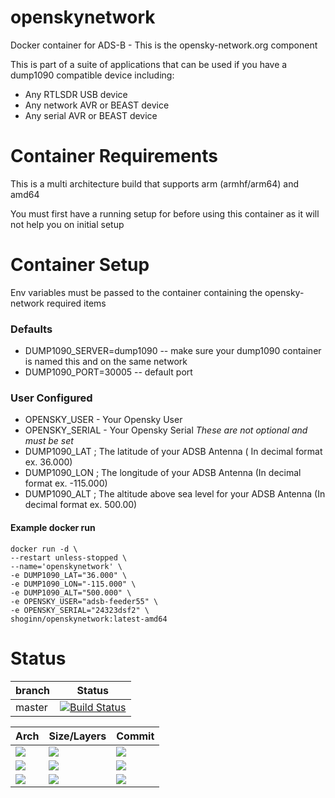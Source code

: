 # openskynetwork
Docker container for ADS-B - This is the opensky-network.org component

This is part of a suite of applications that can be used if you have a dump1090 compatible device including:
* Any RTLSDR USB device
* Any network AVR or BEAST device
* Any serial AVR or BEAST device

# Container Requirements

This is a multi architecture build that supports arm (armhf/arm64) and amd64

You must first have a running setup for before using this container as it will not help you on initial setup

# Container Setup

Env variables must be passed to the container containing the opensky-network required items

### Defaults
* DUMP1090_SERVER=dump1090 -- make sure your dump1090 container is named this and on the same network
* DUMP1090_PORT=30005 -- default port

### User Configured
* OPENSKY_USER - Your Opensky User
* OPENSKY_SERIAL - Your Opensky Serial
*These are not optional and must be set*
* DUMP1090_LAT ; The latitude of your ADSB Antenna ( In decimal format ex. 36.000)
* DUMP1090_LON ; The longitude of your ADSB Antenna (In decimal format ex. -115.000)
* DUMP1090_ALT ; The altitude above sea level for your ADSB Antenna (In decimal format ex. 500.00) 

#### Example docker run

```
docker run -d \
--restart unless-stopped \
--name='openskynetwork' \
-e DUMP1090_LAT="36.000" \
-e DUMP1090_LON="-115.000" \
-e DUMP1090_ALT="500.000" \
-e OPENSKY_USER="adsb-feeder55" \
-e OPENSKY_SERIAL="24323dsf2" \
shoginn/openskynetwork:latest-amd64

```
# Status
| branch | Status |
|--------|--------|
| master | [![Build Status](https://travis-ci.org/ShoGinn/openskynetwork.svg?branch=master)](https://travis-ci.org/ShoGinn/openskynetwork) |

| Arch | Size/Layers | Commit |
|------|-------------|--------|
[![](https://images.microbadger.com/badges/version/shoginn/openskynetwork:latest-arm.svg)](https://microbadger.com/images/shoginn/openskynetwork:latest-arm "Get your own version badge on microbadger.com") | [![](https://images.microbadger.com/badges/image/shoginn/openskynetwork:latest-arm.svg)](https://microbadger.com/images/shoginn/openskynetwork:latest-arm "Get your own image badge on microbadger.com") | [![](https://images.microbadger.com/badges/commit/shoginn/openskynetwork:latest-arm.svg)](https://microbadger.com/images/shoginn/openskynetwork:latest-arm "Get your own commit badge on microbadger.com")
[![](https://images.microbadger.com/badges/version/shoginn/openskynetwork:latest-arm64.svg)](https://microbadger.com/images/shoginn/openskynetwork:latest-arm64 "Get your own version badge on microbadger.com") | [![](https://images.microbadger.com/badges/image/shoginn/openskynetwork:latest-arm64.svg)](https://microbadger.com/images/shoginn/openskynetwork:latest-arm64 "Get your own image badge on microbadger.com") | [![](https://images.microbadger.com/badges/commit/shoginn/openskynetwork:latest-arm64.svg)](https://microbadger.com/images/shoginn/openskynetwork:latest-arm64 "Get your own commit badge on microbadger.com")
[![](https://images.microbadger.com/badges/version/shoginn/openskynetwork:latest-amd64.svg)](https://microbadger.com/images/shoginn/openskynetwork:latest-amd64 "Get your own version badge on microbadger.com") | [![](https://images.microbadger.com/badges/image/shoginn/openskynetwork:latest-amd64.svg)](https://microbadger.com/images/shoginn/openskynetwork:latest-amd64 "Get your own image badge on microbadger.com") | [![](https://images.microbadger.com/badges/commit/shoginn/openskynetwork:latest-amd64.svg)](https://microbadger.com/images/shoginn/openskynetwork:latest-amd64 "Get your own commit badge on microbadger.com")

